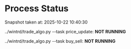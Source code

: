 # Process Status

Snapshot taken at: 2025-10-22 10:40:30

../wintrd/trade_algo.py --task price_update: **NOT RUNNING**

../wintrd/trade_algo.py --task buy_sell: **NOT RUNNING**

